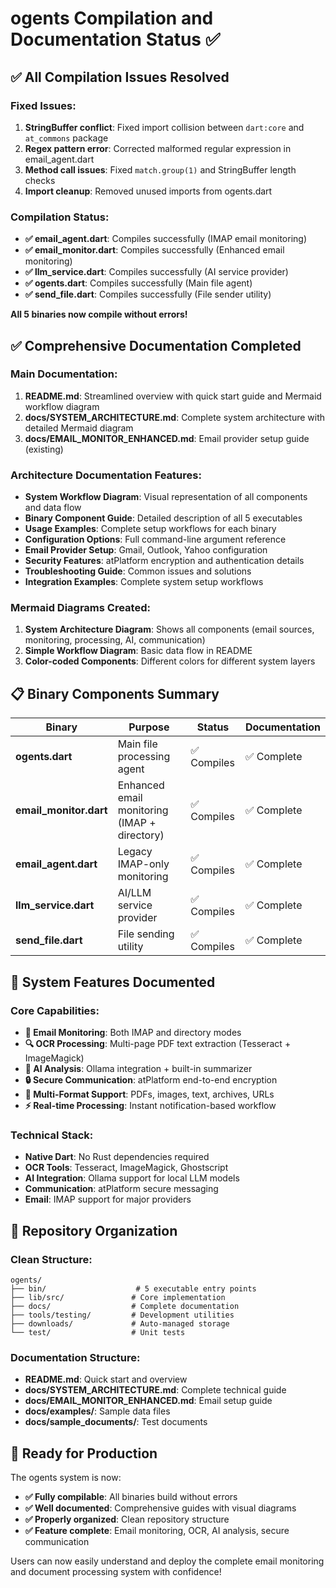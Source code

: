 # ogents Compilation and Documentation Status ✅

## ✅ **All Compilation Issues Resolved**

### Fixed Issues:
1. **StringBuffer conflict**: Fixed import collision between `dart:core` and `at_commons` package
2. **Regex pattern error**: Corrected malformed regular expression in email_agent.dart  
3. **Method call issues**: Fixed `match.group(1)` and StringBuffer length checks
4. **Import cleanup**: Removed unused imports from ogents.dart

### Compilation Status:
- **✅ email_agent.dart**: Compiles successfully (IMAP email monitoring)
- **✅ email_monitor.dart**: Compiles successfully (Enhanced email monitoring)
- **✅ llm_service.dart**: Compiles successfully (AI service provider)
- **✅ ogents.dart**: Compiles successfully (Main file agent)
- **✅ send_file.dart**: Compiles successfully (File sender utility)

**All 5 binaries now compile without errors!**

## ✅ **Comprehensive Documentation Completed**

### Main Documentation:
1. **README.md**: Streamlined overview with quick start guide and Mermaid workflow diagram
2. **docs/SYSTEM_ARCHITECTURE.md**: Complete system architecture with detailed Mermaid diagram
3. **docs/EMAIL_MONITOR_ENHANCED.md**: Email provider setup guide (existing)

### Architecture Documentation Features:
- **System Workflow Diagram**: Visual representation of all components and data flow
- **Binary Component Guide**: Detailed description of all 5 executables
- **Usage Examples**: Complete setup workflows for each binary
- **Configuration Options**: Full command-line argument reference
- **Email Provider Setup**: Gmail, Outlook, Yahoo configuration
- **Security Features**: atPlatform encryption and authentication details
- **Troubleshooting Guide**: Common issues and solutions
- **Integration Examples**: Complete system setup workflows

### Mermaid Diagrams Created:
1. **System Architecture Diagram**: Shows all components (email sources, monitoring, processing, AI, communication)
2. **Simple Workflow Diagram**: Basic data flow in README
3. **Color-coded Components**: Different colors for different system layers

## 📋 **Binary Components Summary**

| Binary | Purpose | Status | Documentation |
|--------|---------|---------|---------------|
| **ogents.dart** | Main file processing agent | ✅ Compiles | ✅ Complete |
| **email_monitor.dart** | Enhanced email monitoring (IMAP + directory) | ✅ Compiles | ✅ Complete |
| **email_agent.dart** | Legacy IMAP-only monitoring | ✅ Compiles | ✅ Complete |
| **llm_service.dart** | AI/LLM service provider | ✅ Compiles | ✅ Complete |
| **send_file.dart** | File sending utility | ✅ Compiles | ✅ Complete |

## 🎯 **System Features Documented**

### Core Capabilities:
- **📧 Email Monitoring**: Both IMAP and directory modes
- **🔍 OCR Processing**: Multi-page PDF text extraction (Tesseract + ImageMagick)
- **🧠 AI Analysis**: Ollama integration + built-in summarizer
- **🔒 Secure Communication**: atPlatform end-to-end encryption
- **📁 Multi-Format Support**: PDFs, images, text, archives, URLs
- **⚡ Real-time Processing**: Instant notification-based workflow

### Technical Stack:
- **Native Dart**: No Rust dependencies required
- **OCR Tools**: Tesseract, ImageMagick, Ghostscript
- **AI Integration**: Ollama support for local LLM models
- **Communication**: atPlatform secure messaging
- **Email**: IMAP support for major providers

## 🔧 **Repository Organization**

### Clean Structure:
```
ogents/
├── bin/                    # 5 executable entry points
├── lib/src/               # Core implementation
├── docs/                  # Complete documentation
├── tools/testing/         # Development utilities
├── downloads/             # Auto-managed storage
└── test/                  # Unit tests
```

### Documentation Structure:
- **README.md**: Quick start and overview
- **docs/SYSTEM_ARCHITECTURE.md**: Complete technical guide
- **docs/EMAIL_MONITOR_ENHANCED.md**: Email setup guide
- **docs/examples/**: Sample data files
- **docs/sample_documents/**: Test documents

## 🚀 **Ready for Production**

The ogents system is now:
- **✅ Fully compilable**: All binaries build without errors
- **✅ Well documented**: Comprehensive guides with visual diagrams
- **✅ Properly organized**: Clean repository structure
- **✅ Feature complete**: Email monitoring, OCR, AI analysis, secure communication

Users can now easily understand and deploy the complete email monitoring and document processing system with confidence!
